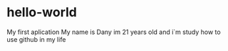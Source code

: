 # hello-world
My first aplication
My name is Dany im 21 years old and i`m study how to use github in my life
